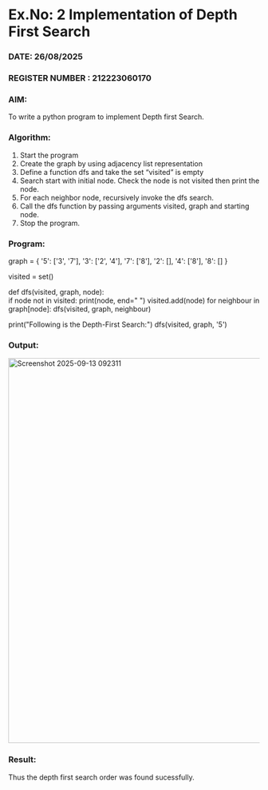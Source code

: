 # Ex.No: 2  Implementation of Depth First Search
### DATE: 26/08/2025                                                                        
### REGISTER NUMBER : 212223060170
### AIM: 
To write a python program to implement Depth first Search. 
### Algorithm:
1. Start the program
2. Create the graph by using adjacency list representation
3. Define a function dfs and take the set “visited” is empty 
4. Search start with initial node. Check the node is not visited then print the node.
5. For each neighbor node, recursively invoke the dfs search.
6. Call the dfs function by passing arguments visited, graph and starting node.
7. Stop the program.
### Program:
graph = {
    '5': ['3', '7'],
    '3': ['2', '4'],
    '7': ['8'],
    '2': [],
    '4': ['8'],
    '8': []
}

visited = set()  

def dfs(visited, graph, node):  
    if node not in visited:
        print(node, end=" ")
        visited.add(node)
        for neighbour in graph[node]:
            dfs(visited, graph, neighbour)


print("Following is the Depth-First Search:")
dfs(visited, graph, '5')



### Output:
<img width="799" height="771" alt="Screenshot 2025-09-13 092311" src="https://github.com/user-attachments/assets/50b5ba8a-cda5-4d47-93d1-9b38cc697bf5" />



### Result:
Thus the depth first search order was found sucessfully.
